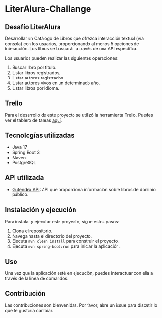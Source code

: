 # LiterAlura-Challange

## Desafío LiterAlura 
Desarrollar un Catálogo de Libros que ofrezca interacción textual (vía consola) con los usuarios, proporcionando al menos 5 opciones de interacción. Los libros se buscarán a través de una API específica.

Los usuarios pueden realizar las siguientes operaciones:
1. Buscar libro por titulo. 
2. Listar libros registrados. 
3. Listar autores registrados. 
4. Listar autores vivos en un determinado año. 
5. Listar libros por idioma.

## Trello
Para el desarrollo de este proyecto se utilizó la herramienta Trello. Puedes ver el tablero de tareas [aquí](https://trello.com/b/WDyMPDMb/literalura-challenge-java).

## Tecnologías utilizadas
- Java 17
- Spring Boot 3
- Maven
- PostgreSQL

## API utilizada
- [Gutendex API](https://gutendex.com/): API que proporciona información sobre libros de dominio público.

## Instalación y ejecución
Para instalar y ejecutar este proyecto, sigue estos pasos:

1. Clona el repositorio.
2. Navega hasta el directorio del proyecto.
3. Ejecuta `mvn clean install` para construir el proyecto.
4. Ejecuta `mvn spring-boot:run` para iniciar la aplicación.

## Uso
Una vez que la aplicación esté en ejecución, puedes interactuar con ella a través de la linea de comandos.

## Contribución
Las contribuciones son bienvenidas. Por favor, abre un issue para discutir lo que te gustaría cambiar.